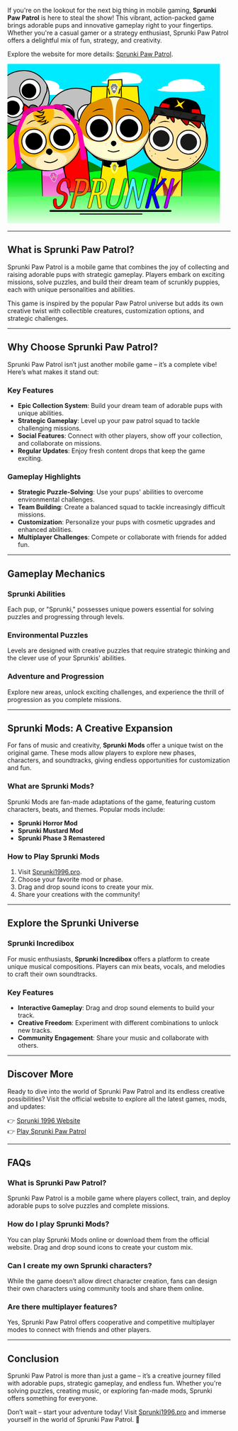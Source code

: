 If you're on the lookout for the next big thing in mobile gaming, **Sprunki Paw Patrol** is here to steal the show! This vibrant, action-packed game brings adorable pups and innovative gameplay right to your fingertips. Whether you're a casual gamer or a strategy enthusiast, Sprunki Paw Patrol offers a delightful mix of fun, strategy, and creativity.

Explore the website for more details: [Sprunki Paw Patrol](https://sprunki1996.pro/games/sprunki-paw-patrol).

![Sprunki Paw Patrol](/sprunki-paw-patrol.png)

---

## What is Sprunki Paw Patrol?

Sprunki Paw Patrol is a mobile game that combines the joy of collecting and raising adorable pups with strategic gameplay. Players embark on exciting missions, solve puzzles, and build their dream team of scrunkly puppies, each with unique personalities and abilities.

This game is inspired by the popular Paw Patrol universe but adds its own creative twist with collectible creatures, customization options, and strategic challenges.

---

## Why Choose Sprunki Paw Patrol?

Sprunki Paw Patrol isn’t just another mobile game – it’s a complete vibe! Here’s what makes it stand out:

### Key Features

- **Epic Collection System**: Build your dream team of adorable pups with unique abilities.
- **Strategic Gameplay**: Level up your paw patrol squad to tackle challenging missions.
- **Social Features**: Connect with other players, show off your collection, and collaborate on missions.
- **Regular Updates**: Enjoy fresh content drops that keep the game exciting.

### Gameplay Highlights

- **Strategic Puzzle-Solving**: Use your pups' abilities to overcome environmental challenges.
- **Team Building**: Create a balanced squad to tackle increasingly difficult missions.
- **Customization**: Personalize your pups with cosmetic upgrades and enhanced abilities.
- **Multiplayer Challenges**: Compete or collaborate with friends for added fun.

---

## Gameplay Mechanics

### Sprunki Abilities

Each pup, or "Sprunki," possesses unique powers essential for solving puzzles and progressing through levels.

### Environmental Puzzles

Levels are designed with creative puzzles that require strategic thinking and the clever use of your Sprunkis' abilities.

### Adventure and Progression

Explore new areas, unlock exciting challenges, and experience the thrill of progression as you complete missions.

---

## Sprunki Mods: A Creative Expansion

For fans of music and creativity, **Sprunki Mods** offer a unique twist on the original game. These mods allow players to explore new phases, characters, and soundtracks, giving endless opportunities for customization and fun.

### What are Sprunki Mods?

Sprunki Mods are fan-made adaptations of the game, featuring custom characters, beats, and themes. Popular mods include:

- **Sprunki Horror Mod**
- **Sprunki Mustard Mod**
- **Sprunki Phase 3 Remastered**

### How to Play Sprunki Mods

1. Visit [Sprunki1996.pro](https://sprunki1996.pro).
2. Choose your favorite mod or phase.
3. Drag and drop sound icons to create your mix.
4. Share your creations with the community!

---

## Explore the Sprunki Universe

### Sprunki Incredibox

For music enthusiasts, **Sprunki Incredibox** offers a platform to create unique musical compositions. Players can mix beats, vocals, and melodies to craft their own soundtracks.

### Key Features

- **Interactive Gameplay**: Drag and drop sound elements to build your track.
- **Creative Freedom**: Experiment with different combinations to unlock new tracks.
- **Community Engagement**: Share your music and collaborate with others.

---

## Discover More

Ready to dive into the world of Sprunki Paw Patrol and its endless creative possibilities? Visit the official website to explore all the latest games, mods, and updates:

👉 [Sprunki 1996 Website](https://sprunki1996.pro)  
👉 [Play Sprunki Paw Patrol](https://sprunki1996.pro/games/sprunki-paw-patrol)

---

## FAQs

### What is Sprunki Paw Patrol?

Sprunki Paw Patrol is a mobile game where players collect, train, and deploy adorable pups to solve puzzles and complete missions.

### How do I play Sprunki Mods?

You can play Sprunki Mods online or download them from the official website. Drag and drop sound icons to create your custom mix.

### Can I create my own Sprunki characters?

While the game doesn’t allow direct character creation, fans can design their own characters using community tools and share them online.

### Are there multiplayer features?

Yes, Sprunki Paw Patrol offers cooperative and competitive multiplayer modes to connect with friends and other players.

---

## Conclusion

Sprunki Paw Patrol is more than just a game – it’s a creative journey filled with adorable pups, strategic gameplay, and endless fun. Whether you're solving puzzles, creating music, or exploring fan-made mods, Sprunki offers something for everyone.

Don’t wait – start your adventure today! Visit [Sprunki1996.pro](https://sprunki1996.pro) and immerse yourself in the world of Sprunki Paw Patrol. 🐾
